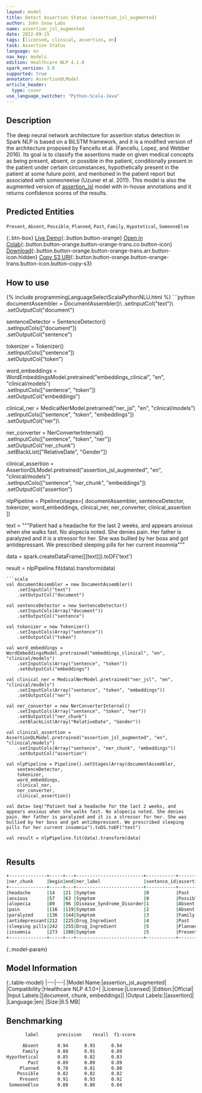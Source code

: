 ```yaml
---
layout: model
title: Detect Assertion Status (assertion_jsl_augmented)
author: John Snow Labs
name: assertion_jsl_augmented
date: 2022-09-15
tags: [licensed, clinical, assertion, en]
task: Assertion Status
language: en
nav_key: models
edition: Healthcare NLP 4.1.0
spark_version: 3.0
supported: true
annotator: AssertionDLModel
article_header:
  type: cover
use_language_switcher: "Python-Scala-Java"
---
```


## Description

The deep neural network architecture for assertion status detection in Spark NLP is based on a BiLSTM framework, and it is a modified version of the architecture proposed by Fancellu et.al. (Fancellu, Lopez, and Webber 2016). Its goal is to classify the assertions made on given medical concepts as being present, absent, or possible in the patient, conditionally present in the patient under certain circumstances, hypothetically present in the patient at some future point, and mentioned in the patient report but associated with someoneelse (Uzuner et al. 2011). This model is also the augmented version of [assertion_jsl](https://nlp.johnsnowlabs.com/2021/07/24/assertion_jsl_en.html) model with in-house annotations and it returns confidence scores of the results.

## Predicted Entities

`Present`, `Absent`, `Possible`, `Planned`, `Past`, `Family`, `Hypotetical`, `SomeoneElse`

{:.btn-box}
[Live Demo](https://demo.johnsnowlabs.com/healthcare/ASSERTION/){:.button.button-orange}
[Open in Colab](https://colab.research.google.com/github/JohnSnowLabs/spark-nlp-workshop/blob/master/tutorials/Certification_Trainings/Healthcare/2.Clinical_Assertion_Model.ipynb){:.button.button-orange.button-orange-trans.co.button-icon}
[Download](https://s3.amazonaws.com/auxdata.johnsnowlabs.com/clinical/models/assertion_jsl_augmented_en_4.1.0_3.0_1663252918565.zip){:.button.button-orange.button-orange-trans.arr.button-icon.hidden}
[Copy S3 URI](s3://auxdata.johnsnowlabs.com/clinical/models/assertion_jsl_augmented_en_4.1.0_3.0_1663252918565.zip){:.button.button-orange.button-orange-trans.button-icon.button-copy-s3}

## How to use



<div class="tabs-box" markdown="1">
{% include programmingLanguageSelectScalaPythonNLU.html %}
```python
documentAssembler = DocumentAssembler()\
    .setInputCol("text")\
    .setOutputCol("document")

sentenceDetector = SentenceDetector()\
    .setInputCols(["document"])\
    .setOutputCol("sentence")

tokenizer = Tokenizer()\
    .setInputCols(["sentence"])\
    .setOutputCol("token")

word_embeddings = WordEmbeddingsModel.pretrained("embeddings_clinical", "en", "clinical/models")\
    .setInputCols(["sentence", "token"])\
    .setOutputCol("embeddings")

clinical_ner = MedicalNerModel.pretrained("ner_jsl", "en", "clinical/models") \
    .setInputCols(["sentence", "token", "embeddings"]) \
    .setOutputCol("ner")\

ner_converter = NerConverterInternal() \
    .setInputCols(["sentence", "token", "ner"]) \
    .setOutputCol("ner_chunk")\
    .setBlackList(["RelativeDate", "Gender"])

clinical_assertion = AssertionDLModel.pretrained("assertion_jsl_augmented", "en", "clinical/models") \
    .setInputCols(["sentence", "ner_chunk", "embeddings"]) \
    .setOutputCol("assertion")
    
nlpPipeline = Pipeline(stages=[
    documentAssembler, 
    sentenceDetector,
    tokenizer,
    word_embeddings,
    clinical_ner,
    ner_converter,
    clinical_assertion
    ])


text = """Patient had a headache for the last 2 weeks, and appears anxious when she walks fast. No alopecia noted. She denies pain. Her father is paralyzed and it is a stressor for her. She was bullied by her boss and got antidepressant. We prescribed sleeping pills for her current insomnia"""

data = spark.createDataFrame([[text]]).toDF('text')

result = nlpPipeline.fit(data).transform(data)

```
```scala
val documentAssembler = new DocumentAssembler()
    .setInputCol("text")
    .setOutputCol("document")

val sentenceDetector = new SentenceDetector()
    .setInputCols(Array("document"))
    .setOutputCol("sentence")

val tokenizer = new Tokenizer()
    .setInputCols(Array("sentence"))
    .setOutputCol("token")

val word_embeddings = WordEmbeddingsModel.pretrained("embeddings_clinical", "en", "clinical/models")
    .setInputCols(Array("sentence", "token"))
    .setOutputCol("embeddings")

val clinical_ner = MedicalNerModel.pretrained("ner_jsl", "en", "clinical/models") 
    .setInputCols(Array("sentence", "token", "embeddings")) 
    .setOutputCol("ner")

val ner_converter = new NerConverterInternal() 
    .setInputCols(Array("sentence", "token", "ner")) 
    .setOutputCol("ner_chunk") 
    .setBlackList(Array("RelativeDate", "Gender"))
    
val clinical_assertion = AssertionDLModel.pretrained("assertion_jsl_augmented", "en", "clinical/models") 
    .setInputCols(Array("sentence", "ner_chunk", "embeddings")) 
    .setOutputCol("assertion")
    
val nlpPipeline = Pipeline().setStages(Array(documentAssembler, 
    sentenceDetector,
    tokenizer,
    word_embeddings,
    clinical_ner,
    ner_converter,
    clinical_assertion))

val data= Seq("Patient had a headache for the last 2 weeks, and appears anxious when she walks fast. No alopecia noted. She denies pain. Her father is paralyzed and it is a stressor for her. She was bullied by her boss and got antidepressant. We prescribed sleeping pills for her current insomnia").toDS.toDF("text")

val result = nlpPipeline.fit(data).transform(data)


```
</div>

## Results

```bash
+--------------+-----+---+-------------------------+-----------+---------+
|ner_chunk     |begin|end|ner_label                |sentence_id|assertion|
+--------------+-----+---+-------------------------+-----------+---------+
|headache      |14   |21 |Symptom                  |0          |Past     |
|anxious       |57   |63 |Symptom                  |0          |Possible |
|alopecia      |89   |96 |Disease_Syndrome_Disorder|1          |Absent   |
|pain          |116  |119|Symptom                  |2          |Absent   |
|paralyzed     |136  |144|Symptom                  |3          |Family   |
|antidepressant|212  |225|Drug_Ingredient          |4          |Past     |
|sleeping pills|242  |255|Drug_Ingredient          |5          |Planned  |
|insomnia      |273  |280|Symptom                  |5          |Present  |
+--------------+-----+---+-------------------------+-----------+---------+
```

{:.model-param}
## Model Information

{:.table-model}
|---|---|
|Model Name:|assertion_jsl_augmented|
|Compatibility:|Healthcare NLP 4.1.0+|
|License:|Licensed|
|Edition:|Official|
|Input Labels:|[document, chunk, embeddings]|
|Output Labels:|[assertion]|
|Language:|en|
|Size:|6.5 MB|

## Benchmarking

```bash
       label       precision    recall  f1-score   

      Absent       0.94      0.93      0.94      
      Family       0.88      0.91      0.89       
Hypothetical       0.85      0.82      0.83       
        Past       0.89      0.89      0.89      
     Planned       0.78      0.81      0.80       
    Possible       0.82      0.82      0.82       
     Present       0.91      0.93      0.92      
 SomeoneElse       0.88      0.80      0.84       
```
